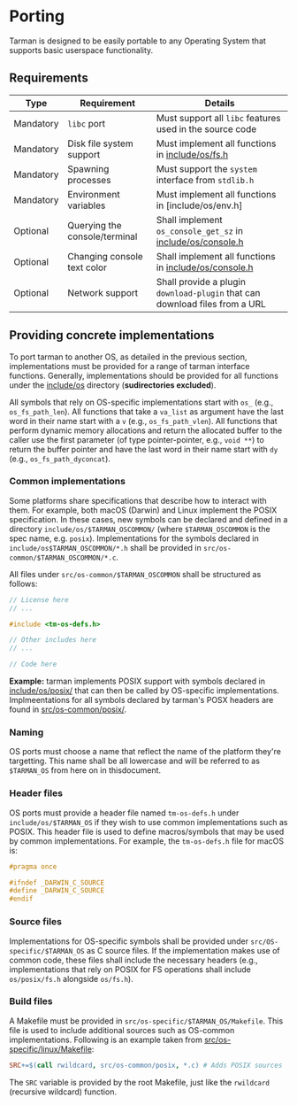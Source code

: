 # Porting
Tarman is designed to be easily portable to any Operating System that supports basic userspace functionality.

## Requirements
| Type      | Requirement                   | Details                                                                                |
| --------- | ----------------------------- | -------------------------------------------------------------------------------------- |
| Mandatory | `libc` port                   | Must support all `libc` features used in the source code                               |
| Mandatory | Disk file system support      | Must implement all functions in [include/os/fs.h](../include/os/fs.h)                  |
| Mandatory | Spawning processes            | Must support the `system` interface from `stdlib.h`                                    |
| Mandatory | Environment variables         | Must implement all functions in [include/os/env.h]                                     |
| Optional  | Querying the console/terminal | Shall implement `os_console_get_sz` in [include/os/console.h](../include/os/console.h) |
| Optional  | Changing console text color   | Shall implement all functions in [include/os/console.h](../include/os/console.h)       |
| Optional  | Network support               | Shall provide a plugin `download-plugin` that can download files from a URL            |

## Providing concrete implementations
To port tarman to another OS, as detailed in the previous section, implementations must be provided for a range of tarman interface functions. Generally, implementations should be provided for all functions under the [include/os](../include/os/) directory (**sudirectories excluded**).

All symbols that rely on OS-specific implementations start with `os_` (e.g., `os_fs_path_len`). All functions that take a `va_list` as argument have the last word in their name start with a `v` (e.g., `os_fs_path_vlen`). All functions that perform dynamic memory allocations and return the allocated buffer to the caller use the first parameter (of type pointer-pointer, e.g., `void **`) to return the buffer pointer and have the last word in their name start with `dy` (e.g., `os_fs_path_dyconcat`).

### Common implementations
Some platforms share specifications that describe how to interact with them. For example, both macOS (Darwin) and Linux implement the POSIX specification. In these cases, new symbols can be declared and defined in a directory `include/os/$TARMAN_OSCOMMON/` (where `$TARMAN_OSCOMMON` is the spec name, e.g. `posix`). Implementations for the symbols declared in `include/os$TARMAN_OSCOMMON/*.h` shall be provided in `src/os-common/$TARMAN_OSCOMMON/*.c`.

All files under `src/os-common/$TARMAN_OSCOMMON` shall be structured as follows:
```c
// License here
// ...

#include <tm-os-defs.h>

// Other includes here
// ...

// Code here
```

**Example:** tarman implements POSIX support with symbols declared in [include/os/posix/](../include/os/posix/) that can then be called by OS-specific implementations. Implmeentations for all symbols declared by tarman's POSX headers are found in [src/os-common/posix/](../include/os/posix/).

### Naming
OS ports must choose a name that reflect the name of the platform they're targetting. This name shall be all lowercase and will be referred to as `$TARMAN_OS` from here on in thisdocument.

### Header files
OS ports must provide a header file named `tm-os-defs.h` under `include/os/$TARMAN_OS` if they wish to use common implementations such as POSIX. This header file is used to define macros/symbols that may be used by common implementations. For example, the `tm-os-defs.h` file for macOS is:
```c
#pragma once

#ifndef _DARWIN_C_SOURCE
#define _DARWIN_C_SOURCE
#endif
```
### Source files
Implementations for OS-specific symbols shall be provided under `src/OS-specific/$TARMAN_OS` as C source files. If the implementation makes use of common code, these files shall include the necessary headers (e.g., implementations that rely on POSIX for FS operations shall include `os/posix/fs.h` alongside `os/fs.h`).

### Build files
A Makefile must be provided in `src/os-specific/$TARMAN_OS/Makefile`. This file is used to include additional sources such as OS-common implementations. Following is an example taken from [src/os-specific/linux/Makefile](../src/os-specific/linux/Makefile):
```Makefile
SRC+=$(call rwildcard, src/os-common/posix, *.c) # Adds POSIX sources
```

The `SRC` variable is provided by the root Makefile, just like the `rwildcard` (recursive wildcard) function.
